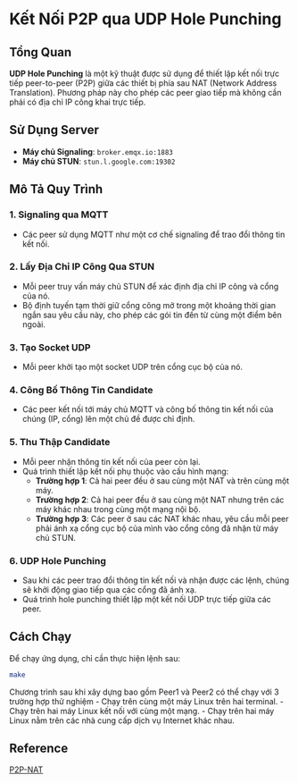 # Kết Nối P2P qua UDP Hole Punching

## Tổng Quan

**UDP Hole Punching** là một kỹ thuật được sử dụng để thiết lập kết nối trực tiếp peer-to-peer (P2P) giữa các thiết bị phía sau NAT (Network Address Translation). Phương pháp này cho phép các peer giao tiếp mà không cần phải có địa chỉ IP công khai trực tiếp.

## Sử Dụng Server

- **Máy chủ Signaling**: `broker.emqx.io:1883`
- **Máy chủ STUN**: `stun.l.google.com:19302`

## Mô Tả Quy Trình

### 1. **Signaling qua MQTT**
   - Các peer sử dụng MQTT như một cơ chế signaling để trao đổi thông tin kết nối.
   
### 2. **Lấy Địa Chỉ IP Công Qua STUN**
   - Mỗi peer truy vấn máy chủ STUN để xác định địa chỉ IP công và cổng của nó.
   - Bộ định tuyến tạm thời giữ cổng công mở trong một khoảng thời gian ngắn sau yêu cầu này, cho phép các gói tin đến từ cùng một điểm bên ngoài.

### 3. **Tạo Socket UDP**
   - Mỗi peer khởi tạo một socket UDP trên cổng cục bộ của nó.

### 4. **Công Bố Thông Tin Candidate**
   - Các peer kết nối tới máy chủ MQTT và công bố thông tin kết nối của chúng (IP, cổng) lên một chủ đề được chỉ định.

### 5. **Thu Thập Candidate**
   - Mỗi peer nhận thông tin kết nối của peer còn lại.
   - Quá trình thiết lập kết nối phụ thuộc vào cấu hình mạng:
     - **Trường hợp 1**: Cả hai peer đều ở sau cùng một NAT và trên cùng một máy.
     - **Trường hợp 2**: Cả hai peer đều ở sau cùng một NAT nhưng trên các máy khác nhau trong cùng một mạng nội bộ.
     - **Trường hợp 3**: Các peer ở sau các NAT khác nhau, yêu cầu mỗi peer phải ánh xạ cổng cục bộ của mình vào cổng công đã nhận từ máy chủ STUN.
     
### 6. **UDP Hole Punching**
   - Sau khi các peer trao đổi thông tin kết nối và nhận được các lệnh, chúng sẽ khởi động giao tiếp qua các cổng đã ánh xạ.
   - Quá trình hole punching thiết lập một kết nối UDP trực tiếp giữa các peer.

## Cách Chạy

Để chạy ứng dụng, chỉ cần thực hiện lệnh sau:

```bash
make
```
Chương trình sau khi xây dựng bao gồm Peer1 và Peer2 có thể chạy với 3 trường hợp thử nghiệm
    - Chạy trên cùng một máy Linux trên hai terminal.
    - Chạy trên hai máy Linux kết nối với cùng một mạng.
    - Chạy trên hai máy Linux nằm trên các nhà cung cấp dịch vụ Internet khác nhau.

## Reference
[P2P-NAT](https://bford.info/pub/net/p2pnat)